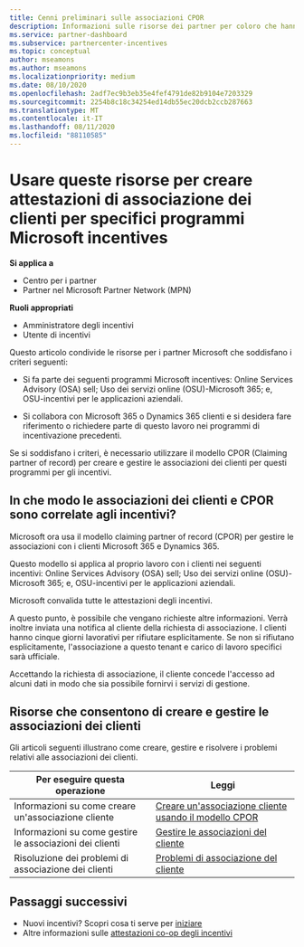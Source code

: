 ```yaml
---
title: Cenni preliminari sulle associazioni CPOR
description: Informazioni sulle risorse dei partner per coloro che hanno la necessità di associare i clienti a programmi specifici per gli incentivi tramite il modello claiming partner of record (CPOR).
ms.service: partner-dashboard
ms.subservice: partnercenter-incentives
ms.topic: conceptual
author: mseamons
ms.author: mseamons
ms.localizationpriority: medium
ms.date: 08/10/2020
ms.openlocfilehash: 2adf7ec9b3eb35e4fef4791de82b9104e7203329
ms.sourcegitcommit: 2254b8c18c34254ed14db55ec20dcb2ccb287663
ms.translationtype: MT
ms.contentlocale: it-IT
ms.lasthandoff: 08/11/2020
ms.locfileid: "88110585"
---
```

# <a name="use-these-resources-to-make-customer-association-claims-for-specific-microsoft-incentives-programs"></a>Usare queste risorse per creare attestazioni di associazione dei clienti per specifici programmi Microsoft incentives

**Si applica a**

- Centro per i partner
- Partner nel Microsoft Partner Network (MPN)

**Ruoli appropriati**

- Amministratore degli incentivi
- Utente di incentivi

Questo articolo condivide le risorse per i partner Microsoft che soddisfano i criteri seguenti:

- Si fa parte dei seguenti programmi Microsoft incentives: Online Services Advisory (OSA) sell; Uso dei servizi online (OSU)-Microsoft 365; e, OSU-incentivi per le applicazioni aziendali.

- Si collabora con Microsoft 365 o Dynamics 365 clienti e si desidera fare riferimento o richiedere parte di questo lavoro nei programmi di incentivazione precedenti.

Se si soddisfano i criteri, è necessario utilizzare il modello CPOR (Claiming partner of record) per creare e gestire le associazioni dei clienti per questi programmi per gli incentivi.
 
## <a name="how-do-customer-associations-and-cpor-relate-to-incentives"></a>In che modo le associazioni dei clienti e CPOR sono correlate agli incentivi?

Microsoft ora usa il modello claiming partner of record (CPOR) per gestire le associazioni con i clienti Microsoft 365 e Dynamics 365.

Questo modello si applica al proprio lavoro con i clienti nei seguenti incentivi: Online Services Advisory (OSA) sell; Uso dei servizi online (OSU)-Microsoft 365; e, OSU-incentivi per le applicazioni aziendali.

Microsoft convalida tutte le attestazioni degli incentivi.

A questo punto, è possibile che vengano richieste altre informazioni. Verrà inoltre inviata una notifica al cliente della richiesta di associazione. I clienti hanno cinque giorni lavorativi per rifiutare esplicitamente. Se non si rifiutano esplicitamente, l'associazione a questo tenant e carico di lavoro specifici sarà ufficiale.

Accettando la richiesta di associazione, il cliente concede l'accesso ad alcuni dati in modo che sia possibile fornirvi i servizi di gestione. 

## <a name="resources-to-help-you-create-and-manage-customer-associations"></a>Risorse che consentono di creare e gestire le associazioni dei clienti

Gli articoli seguenti illustrano come creare, gestire e risolvere i problemi relativi alle associazioni dei clienti.

|  **Per eseguire questa operazione**  |  **Leggi**  |
|--------------|-----------|
| Informazioni su come creare un'associazione cliente  | [Creare un'associazione cliente usando il modello CPOR](submit-osa-claim.md)  |
|Informazioni su come gestire le associazioni dei clienti  | [Gestire le associazioni del cliente](incentives-manage-customer-associations.md)  |
|Risoluzione dei problemi di associazione dei clienti  | [Problemi di associazione del cliente](incentives-customer-association-issues.md)  |

## <a name="next-steps"></a>Passaggi successivi

- Nuovi incentivi? Scopri cosa ti serve per [iniziare](incentives-get-started-intro.md)
- Altre informazioni sulle [attestazioni co-op degli incentivi](claims-overview.md)
